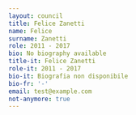 ```yaml
---
layout: council
title: Felice Zanetti
name: Felice
surname: Zanetti
role: 2011 - 2017
bio: No biography available
title-it: Felice Zanetti
role-it: 2011 - 2017
bio-it: Biografia non disponibile
bio-fr: '-'
email: test@example.com
not-anymore: true
---
```


